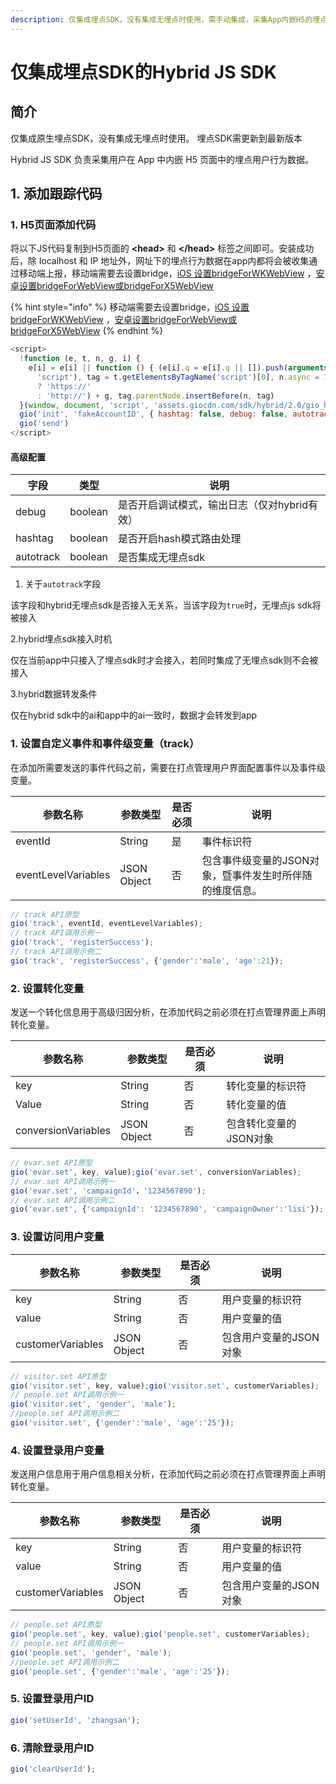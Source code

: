 ```yaml
---
description: 仅集成埋点SDK，没有集成无埋点时使用，需手动集成，采集App内嵌H5的埋点用户行为数据。
---
```


# 仅集成埋点SDK的Hybrid JS SDK

## 简介 <a href="#jian-jie" id="jian-jie"></a>

仅集成原生埋点SDK，没有集成无埋点时使用。 埋点SDK需更新到最新版本

Hybrid JS SDK 负责采集用户在 App 中内嵌 H5 页面中的埋点用户行为数据。

## 1. 添加跟踪代码 <a href="#1-tian-jia-gen-zong-dai-ma" id="1-tian-jia-gen-zong-dai-ma"></a>

### &#x20;1. H5页面添加代码 <a href="#1-h-5-ye-mian-tian-jia-dai-ma" id="1-h-5-ye-mian-tian-jia-dai-ma"></a>

将以下JS代码复制到H5页面的 **\<head>** 和 **\</head>** 标签之间即可。安装成功后，除 localhost 和 IP 地址外，网址下的埋点行为数据在app内都将会被收集通过移动端上报，移动端需要去设置bridge，[iOS 设置bridgeForWKWebView](https://docs.growingio.com/v3/developer-manual/sdkintegrated/ios-sdk/ios-sdk-api/sdk-other) ，[安卓设置bridgeForWebView或bridgeForX5WebView](https://docs.growingio.com/v3/developer-manual/sdkintegrated/android-sdk/android-sdk-api/run-api)&#x20;

{% hint style="info" %}
移动端需要去设置bridge，[iOS 设置bridgeForWKWebView](https://docs.growingio.com/v3/developer-manual/sdkintegrated/ios-sdk/ios-sdk-api/sdk-other) ，[安卓设置bridgeForWebView或bridgeForX5WebView](https://docs.growingio.com/v3/developer-manual/sdkintegrated/android-sdk/android-sdk-api/run-api)&#x20;
{% endhint %}

```javascript
<script>
  !function (e, t, n, g, i) {
    e[i] = e[i] || function () { (e[i].q = e[i].q || []).push(arguments) }, n = t.createElement(
      'script'), tag = t.getElementsByTagName('script')[0], n.async = 1, n.src = ('https:' === document.location.protocol
      ? 'https://'
      : 'http://') + g, tag.parentNode.insertBefore(n, tag)
  }(window, document, 'script', 'assets.giocdn.com/sdk/hybrid/2.0/gio_hybrid_track.js', 'gio')
  gio('init', 'fakeAccountID', { hashtag: false, debug: false, autotrack: false })
  gio('send')
</script>

```



#### 高级配置

| 字段        | 类型      | 说明                        |
| --------- | ------- | ------------------------- |
| debug     | boolean | 是否开启调试模式，输出日志（仅对hybrid有效） |
| hashtag   | boolean | 是否开启hash模式路由处理            |
| autotrack | boolean | 是否集成无埋点sdk                |

1. 关于`autotrack`字段

该字段和hybrid无埋点sdk是否接入无关系，当该字段为`true`时，无埋点js sdk将被接入

2.hybrid埋点sdk接入时机

仅在当前app中只接入了埋点sdk时才会接入，若同时集成了无埋点sdk则不会被接入

3.hybrid数据转发条件

仅在hybrid sdk中的ai和app中的ai一致时，数据才会转发到app



### 1. 设置自定义事件和事件级变量（track） <a href="#1-she-zhi-zi-ding-yi-shi-jian-he-shi-jian-ji-bian-liang-track" id="1-she-zhi-zi-ding-yi-shi-jian-he-shi-jian-ji-bian-liang-track"></a>

在添加所需要发送的事件代码之前，需要在打点管理用户界面配置事件以及事件级变量。

| 参数名称                | 参数类型        | 是否必须 | 说明                             |
| ------------------- | ----------- | ---- | ------------------------------ |
| eventId             | String      | 是    | 事件标识符                          |
| eventLevelVariables | JSON Object | 否    | 包含事件级变量的JSON对象，暨事件发生时所伴随的维度信息。 |

```javascript
// track API原型
gio('track', eventId, eventLevelVariables);
// track API调用示例一
gio('track', 'registerSuccess');
// track API调用示例二
gio('track', 'registerSuccess', {'gender':'male', 'age':21});
```

### 2. 设置转化变量 <a href="#3-she-zhi-zhuan-hua-bian-liang-evarset" id="3-she-zhi-zhuan-hua-bian-liang-evarset"></a>

发送一个转化信息用于高级归因分析，在添加代码之前必须在打点管理界面上声明转化变量。

| 参数名称                | 参数类型        | 是否必须 | 说明            |
| ------------------- | ----------- | ---- | ------------- |
| key                 | String      | 否    | 转化变量的标识符      |
| Value               | String      | 否    | 转化变量的值        |
| conversionVariables | JSON Object | 否    | 包含转化变量的JSON对象 |

```javascript
// evar.set API原型
gio('evar.set', key, value);gio('evar.set', conversionVariables);
// evar.set API调用示例一
gio('evar.set', 'campaignId'，'1234567890');
// evar.set API调用示例二
gio('evar.set', {'campaignId': '1234567890', 'campaignOwner':'lisi'});
```



### 3. 设置访问用户变量 <a href="#4-she-zhi-yong-hu-ji-bian-liang-peopleset" id="4-she-zhi-yong-hu-ji-bian-liang-peopleset"></a>

| 参数名称              | 参数类型        | 是否必须 | 说明            |
| ----------------- | ----------- | ---- | ------------- |
| key               | String      | 否    | 用户变量的标识符      |
| value             | String      | 否    | 用户变量的值        |
| customerVariables | JSON Object | 否    | 包含用户变量的JSON对象 |

```javascript
// visitor.set API原型
gio('visitor.set', key, value);gio('visitor.set', customerVariables);
// people.set API调用示例一
gio('visitor.set', 'gender', 'male');
//people.set API调用示例二
gio('visitor.set', {'gender':'male', 'age':'25'});
```



### 4. 设置登录用户变量 <a href="#4-she-zhi-yong-hu-ji-bian-liang-peopleset" id="4-she-zhi-yong-hu-ji-bian-liang-peopleset"></a>

发送用户信息用于用户信息相关分析，在添加代码之前必须在打点管理界面上声明转化变量。

| 参数名称              | 参数类型        | 是否必须 | 说明            |
| ----------------- | ----------- | ---- | ------------- |
| key               | String      | 否    | 用户变量的标识符      |
| value             | String      | 否    | 用户变量的值        |
| customerVariables | JSON Object | 否    | 包含用户变量的JSON对象 |

```javascript
// people.set API原型
gio('people.set', key, value);gio('people.set', customerVariables);
// people.set API调用示例一
gio('people.set', 'gender', 'male');
//people.set API调用示例二
gio('people.set', {'gender':'male', 'age':'25'});
```

### 5. 设置登录用户ID

```javascript
gio('setUserId', 'zhangsan'); 
```

### 6. 清除登录用户ID

```javascript
gio('clearUserId');
```
